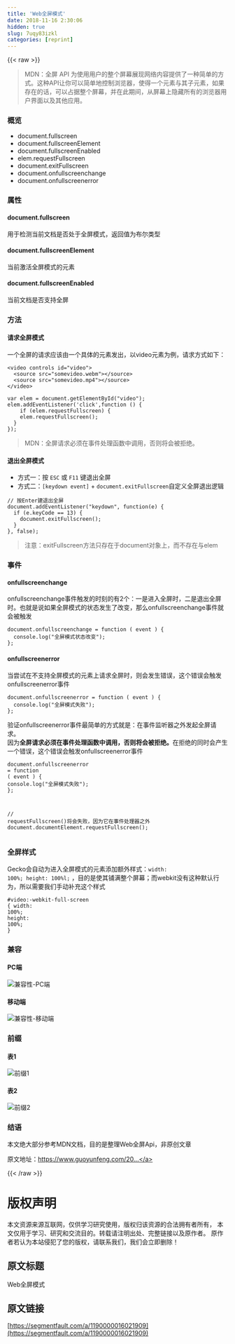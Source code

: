 ```yaml
---
title: 'Web全屏模式' 
date: 2018-11-16 2:30:06
hidden: true
slug: 7uqy83izkl
categories: [reprint]
---
```


{{< raw >}}
<blockquote>MDN&#xFF1A;&#x5168;&#x5C4F; API &#x4E3A;&#x4F7F;&#x7528;&#x7528;&#x6237;&#x7684;&#x6574;&#x4E2A;&#x5C4F;&#x5E55;&#x5C55;&#x73B0;&#x7F51;&#x7EDC;&#x5185;&#x5BB9;&#x63D0;&#x4F9B;&#x4E86;&#x4E00;&#x79CD;&#x7B80;&#x5355;&#x7684;&#x65B9;&#x5F0F;&#x3002;&#x8FD9;&#x79CD;API&#x8BA9;&#x4F60;&#x53EF;&#x4EE5;&#x7B80;&#x5355;&#x5730;&#x63A7;&#x5236;&#x6D4F;&#x89C8;&#x5668;&#xFF0C;&#x4F7F;&#x5F97;&#x4E00;&#x4E2A;&#x5143;&#x7D20;&#x4E0E;&#x5176;&#x5B50;&#x5143;&#x7D20;&#xFF0C;&#x5982;&#x679C;&#x5B58;&#x5728;&#x7684;&#x8BDD;&#xFF0C;&#x53EF;&#x4EE5;&#x5360;&#x636E;&#x6574;&#x4E2A;&#x5C4F;&#x5E55;&#xFF0C;&#x5E76;&#x5728;&#x6B64;&#x671F;&#x95F4;&#xFF0C;&#x4ECE;&#x5C4F;&#x5E55;&#x4E0A;&#x9690;&#x85CF;&#x6240;&#x6709;&#x7684;&#x6D4F;&#x89C8;&#x5668;&#x7528;&#x6237;&#x754C;&#x9762;&#x4EE5;&#x53CA;&#x5176;&#x4ED6;&#x5E94;&#x7528;&#x3002;</blockquote><h3 id="articleHeader0">&#x6982;&#x89C8;</h3><ul><li>document.fullscreen</li><li>document.fullscreenElement</li><li>document.fullscreenEnabled</li><li>elem.requestFullscreen</li><li>document.exitFullscreen</li><li>document.onfullscreenchange</li><li>document.onfullscreenerror</li></ul><h3 id="articleHeader1">&#x5C5E;&#x6027;</h3><h4>document.fullscreen</h4><p>&#x7528;&#x4E8E;&#x68C0;&#x6D4B;&#x5F53;&#x524D;&#x6587;&#x6863;&#x662F;&#x5426;&#x5904;&#x4E8E;&#x5168;&#x5C4F;&#x6A21;&#x5F0F;&#xFF0C;&#x8FD4;&#x56DE;&#x503C;&#x4E3A;&#x5E03;&#x5C14;&#x7C7B;&#x578B;</p><h4>document.fullscreenElement</h4><p>&#x5F53;&#x524D;&#x6FC0;&#x6D3B;&#x5168;&#x5C4F;&#x6A21;&#x5F0F;&#x7684;&#x5143;&#x7D20;</p><h4>document.fullscreenEnabled</h4><p>&#x5F53;&#x524D;&#x6587;&#x6863;&#x662F;&#x5426;&#x652F;&#x6301;&#x5168;&#x5C4F;</p><h3 id="articleHeader2">&#x65B9;&#x6CD5;</h3><h4>&#x8BF7;&#x6C42;&#x5168;&#x5C4F;&#x6A21;&#x5F0F;</h4><p>&#x4E00;&#x4E2A;&#x5168;&#x5C4F;&#x7684;&#x8BF7;&#x6C42;&#x5E94;&#x8BE5;&#x7531;&#x4E00;&#x4E2A;&#x5177;&#x4F53;&#x7684;&#x5143;&#x7D20;&#x53D1;&#x51FA;&#xFF0C;&#x4EE5;video&#x5143;&#x7D20;&#x4E3A;&#x4F8B;&#xFF0C;&#x8BF7;&#x6C42;&#x65B9;&#x5F0F;&#x5982;&#x4E0B;&#xFF1A;</p><div class="widget-codetool" style="display:none"><div class="widget-codetool--inner"><span class="selectCode code-tool" data-toggle="tooltip" data-placement="top" title="" data-original-title="&#x5168;&#x9009;"></span> <span type="button" class="copyCode code-tool" data-toggle="tooltip" data-placement="top" data-clipboard-text="&lt;video controls id=&quot;video&quot;&gt;
  &lt;source src=&quot;somevideo.webm&quot;&gt;&lt;/source&gt;
  &lt;source src=&quot;somevideo.mp4&quot;&gt;&lt;/source&gt;
&lt;/video&gt;" title="" data-original-title="&#x590D;&#x5236;"></span> <span type="button" class="saveToNote code-tool" data-toggle="tooltip" data-placement="top" title="" data-original-title="&#x653E;&#x8FDB;&#x7B14;&#x8BB0;"></span></div></div><pre class="xml hljs"><code class="html"><span class="hljs-tag">&lt;<span class="hljs-name">video</span> <span class="hljs-attr">controls</span> <span class="hljs-attr">id</span>=<span class="hljs-string">&quot;video&quot;</span>&gt;</span>
  <span class="hljs-tag">&lt;<span class="hljs-name">source</span> <span class="hljs-attr">src</span>=<span class="hljs-string">&quot;somevideo.webm&quot;</span>&gt;</span><span class="hljs-tag">&lt;/<span class="hljs-name">source</span>&gt;</span>
  <span class="hljs-tag">&lt;<span class="hljs-name">source</span> <span class="hljs-attr">src</span>=<span class="hljs-string">&quot;somevideo.mp4&quot;</span>&gt;</span><span class="hljs-tag">&lt;/<span class="hljs-name">source</span>&gt;</span>
<span class="hljs-tag">&lt;/<span class="hljs-name">video</span>&gt;</span></code></pre><div class="widget-codetool" style="display:none"><div class="widget-codetool--inner"><span class="selectCode code-tool" data-toggle="tooltip" data-placement="top" title="" data-original-title="&#x5168;&#x9009;"></span> <span type="button" class="copyCode code-tool" data-toggle="tooltip" data-placement="top" data-clipboard-text="var elem = document.getElementById(&quot;video&quot;);
elem.addEventListener(&apos;click&apos;,function () {
    if (elem.requestFullscreen) {
    elem.requestFullscreen();
  }
});" title="" data-original-title="&#x590D;&#x5236;"></span> <span type="button" class="saveToNote code-tool" data-toggle="tooltip" data-placement="top" title="" data-original-title="&#x653E;&#x8FDB;&#x7B14;&#x8BB0;"></span></div></div><pre class="javascript hljs"><code class="javascript"><span class="hljs-keyword">var</span> elem = <span class="hljs-built_in">document</span>.getElementById(<span class="hljs-string">&quot;video&quot;</span>);
elem.addEventListener(<span class="hljs-string">&apos;click&apos;</span>,<span class="hljs-function"><span class="hljs-keyword">function</span> (<span class="hljs-params"></span>) </span>{
    <span class="hljs-keyword">if</span> (elem.requestFullscreen) {
    elem.requestFullscreen();
  }
});</code></pre><blockquote>MDN&#xFF1A;&#x5168;&#x5C4F;&#x8BF7;&#x6C42;&#x5FC5;&#x987B;&#x5728;&#x4E8B;&#x4EF6;&#x5904;&#x7406;&#x51FD;&#x6570;&#x4E2D;&#x8C03;&#x7528;&#xFF0C;&#x5426;&#x5219;&#x5C06;&#x4F1A;&#x88AB;&#x62D2;&#x7EDD;&#x3002;</blockquote><h4>&#x9000;&#x51FA;&#x5168;&#x5C4F;&#x6A21;&#x5F0F;</h4><ul><li>&#x65B9;&#x5F0F;&#x4E00;&#xFF1A;&#x6309; <code>ESC</code> &#x6216; <code>F11</code> &#x952E;&#x9000;&#x51FA;&#x5168;&#x5C4F;</li><li>&#x65B9;&#x5F0F;&#x4E8C;&#xFF1A;<code>[keydown event]</code> + <code>document.exitFullscreen</code>&#x81EA;&#x5B9A;&#x4E49;&#x5168;&#x5C4F;&#x9000;&#x51FA;&#x903B;&#x8F91;</li></ul><div class="widget-codetool" style="display:none"><div class="widget-codetool--inner"><span class="selectCode code-tool" data-toggle="tooltip" data-placement="top" title="" data-original-title="&#x5168;&#x9009;"></span> <span type="button" class="copyCode code-tool" data-toggle="tooltip" data-placement="top" data-clipboard-text="// &#x6309;Enter&#x5EFA;&#x9000;&#x51FA;&#x5168;&#x5C4F;
document.addEventListener(&quot;keydown&quot;, function(e) {
  if (e.keyCode == 13) {
    document.exitFullscreen();
  }
}, false);" title="" data-original-title="&#x590D;&#x5236;"></span> <span type="button" class="saveToNote code-tool" data-toggle="tooltip" data-placement="top" title="" data-original-title="&#x653E;&#x8FDB;&#x7B14;&#x8BB0;"></span></div></div><pre class="javascript hljs"><code class="javascript"><span class="hljs-comment">// &#x6309;Enter&#x5EFA;&#x9000;&#x51FA;&#x5168;&#x5C4F;</span>
<span class="hljs-built_in">document</span>.addEventListener(<span class="hljs-string">&quot;keydown&quot;</span>, <span class="hljs-function"><span class="hljs-keyword">function</span>(<span class="hljs-params">e</span>) </span>{
  <span class="hljs-keyword">if</span> (e.keyCode == <span class="hljs-number">13</span>) {
    <span class="hljs-built_in">document</span>.exitFullscreen();
  }
}, <span class="hljs-literal">false</span>);</code></pre><blockquote>&#x6CE8;&#x610F;&#xFF1A;exitFullscreen&#x65B9;&#x6CD5;&#x53EA;&#x5B58;&#x5728;&#x4E8E;document&#x5BF9;&#x8C61;&#x4E0A;&#xFF0C;&#x800C;&#x4E0D;&#x5B58;&#x5728;&#x4E0E;elem</blockquote><h3 id="articleHeader3">&#x4E8B;&#x4EF6;</h3><h4>onfullscreenchange</h4><p>onfullscreenchange&#x4E8B;&#x4EF6;&#x89E6;&#x53D1;&#x7684;&#x65F6;&#x523B;&#x7684;&#x6709;2&#x4E2A;&#xFF1A;&#x4E00;&#x662F;&#x8FDB;&#x5165;&#x5168;&#x5C4F;&#x65F6;&#xFF0C;&#x4E8C;&#x662F;&#x9000;&#x51FA;&#x5168;&#x5C4F;&#x65F6;&#x3002;&#x4E5F;&#x5C31;&#x662F;&#x8BF4;&#x5982;&#x679C;&#x5168;&#x5C4F;&#x6A21;&#x5F0F;&#x7684;&#x72B6;&#x6001;&#x53D1;&#x751F;&#x4E86;&#x6539;&#x53D8;&#xFF0C;&#x90A3;&#x4E48;onfullscreenchange&#x4E8B;&#x4EF6;&#x5C31;&#x4F1A;&#x88AB;&#x89E6;&#x53D1;</p><div class="widget-codetool" style="display:none"><div class="widget-codetool--inner"><span class="selectCode code-tool" data-toggle="tooltip" data-placement="top" title="" data-original-title="&#x5168;&#x9009;"></span> <span type="button" class="copyCode code-tool" data-toggle="tooltip" data-placement="top" data-clipboard-text="document.onfullscreenchange = function ( event ) {
  console.log(&quot;&#x5168;&#x5C4F;&#x6A21;&#x5F0F;&#x72B6;&#x6001;&#x6539;&#x53D8;&quot;);
};" title="" data-original-title="&#x590D;&#x5236;"></span> <span type="button" class="saveToNote code-tool" data-toggle="tooltip" data-placement="top" title="" data-original-title="&#x653E;&#x8FDB;&#x7B14;&#x8BB0;"></span></div></div><pre class="javascript hljs"><code class="javascript"><span class="hljs-built_in">document</span>.onfullscreenchange = <span class="hljs-function"><span class="hljs-keyword">function</span> (<span class="hljs-params"> event </span>) </span>{
  <span class="hljs-built_in">console</span>.log(<span class="hljs-string">&quot;&#x5168;&#x5C4F;&#x6A21;&#x5F0F;&#x72B6;&#x6001;&#x6539;&#x53D8;&quot;</span>);
};</code></pre><h4>onfullscreenerror</h4><p>&#x5F53;&#x5C1D;&#x8BD5;&#x5728;&#x4E0D;&#x652F;&#x6301;&#x5168;&#x5C4F;&#x6A21;&#x5F0F;&#x7684;&#x5143;&#x7D20;&#x4E0A;&#x8BF7;&#x6C42;&#x5168;&#x5C4F;&#x65F6;&#xFF0C;&#x5219;&#x4F1A;&#x53D1;&#x751F;&#x9519;&#x8BEF;&#xFF0C;&#x8FD9;&#x4E2A;&#x9519;&#x8BEF;&#x4F1A;&#x89E6;&#x53D1;onfullscreenerror&#x4E8B;&#x4EF6;</p><div class="widget-codetool" style="display:none"><div class="widget-codetool--inner"><span class="selectCode code-tool" data-toggle="tooltip" data-placement="top" title="" data-original-title="&#x5168;&#x9009;"></span> <span type="button" class="copyCode code-tool" data-toggle="tooltip" data-placement="top" data-clipboard-text="document.onfullscreenerror = function ( event ) { 
  console.log(&quot;&#x5168;&#x5C4F;&#x6A21;&#x5F0F;&#x5931;&#x8D25;&quot;);
};" title="" data-original-title="&#x590D;&#x5236;"></span> <span type="button" class="saveToNote code-tool" data-toggle="tooltip" data-placement="top" title="" data-original-title="&#x653E;&#x8FDB;&#x7B14;&#x8BB0;"></span></div></div><pre class="javascript hljs"><code class="javascript"><span class="hljs-built_in">document</span>.onfullscreenerror = <span class="hljs-function"><span class="hljs-keyword">function</span> (<span class="hljs-params"> event </span>) </span>{ 
  <span class="hljs-built_in">console</span>.log(<span class="hljs-string">&quot;&#x5168;&#x5C4F;&#x6A21;&#x5F0F;&#x5931;&#x8D25;&quot;</span>);
};</code></pre><p>&#x9A8C;&#x8BC1;onfullscreenerror&#x4E8B;&#x4EF6;&#x6700;&#x7B80;&#x5355;&#x7684;&#x65B9;&#x5F0F;&#x5C31;&#x662F;&#xFF1A;&#x5728;&#x4E8B;&#x4EF6;&#x76D1;&#x542C;&#x5668;&#x4E4B;&#x5916;&#x53D1;&#x8D77;&#x5168;&#x5C4F;&#x8BF7;&#x6C42;&#x3002;<br>&#x56E0;&#x4E3A;<strong>&#x5168;&#x5C4F;&#x8BF7;&#x6C42;&#x5FC5;&#x987B;&#x5728;&#x4E8B;&#x4EF6;&#x5904;&#x7406;&#x51FD;&#x6570;&#x4E2D;&#x8C03;&#x7528;&#xFF0C;&#x5426;&#x5219;&#x5C06;&#x4F1A;&#x88AB;&#x62D2;&#x7EDD;&#x3002;</strong>&#x5728;&#x62D2;&#x7EDD;&#x7684;&#x540C;&#x65F6;&#x4F1A;&#x4EA7;&#x751F;&#x4E00;&#x4E2A;&#x9519;&#x8BEF;&#xFF0C;&#x8FD9;&#x4E2A;&#x9519;&#x8BEF;&#x4F1A;&#x89E6;&#x53D1;onfullscreenerror&#x4E8B;&#x4EF6;</p><div class="widget-codetool" style="display:none"><div class="widget-codetool--inner"><span class="selectCode code-tool" data-toggle="tooltip" data-placement="top" title="" data-original-title="&#x5168;&#x9009;"></span> <span type="button" class="copyCode code-tool" data-toggle="tooltip" data-placement="top" data-clipboard-text="document.onfullscreenerror = function ( event ) { 
  console.log(&quot;&#x5168;&#x5C4F;&#x6A21;&#x5F0F;&#x5931;&#x8D25;&quot;);
}; 

// requestFullscreen()&#x5C06;&#x4F1A;&#x5931;&#x8D25;&#xFF0C;&#x56E0;&#x4E3A;&#x5B83;&#x5728;&#x4E8B;&#x4EF6;&#x5904;&#x7406;&#x5668;&#x4E4B;&#x5916;
document.documentElement.requestFullscreen();" title="" data-original-title="&#x590D;&#x5236;"></span> <span type="button" class="saveToNote code-tool" data-toggle="tooltip" data-placement="top" title="" data-original-title="&#x653E;&#x8FDB;&#x7B14;&#x8BB0;"></span></div></div><pre class="javascript hljs"><code class="javascript"><span class="hljs-built_in">document</span>.onfullscreenerror = <span class="hljs-function"><span class="hljs-keyword">function</span> (<span class="hljs-params"> event </span>) </span>{ 
  <span class="hljs-built_in">console</span>.log(<span class="hljs-string">&quot;&#x5168;&#x5C4F;&#x6A21;&#x5F0F;&#x5931;&#x8D25;&quot;</span>);
}; 

<span class="hljs-comment">// requestFullscreen()&#x5C06;&#x4F1A;&#x5931;&#x8D25;&#xFF0C;&#x56E0;&#x4E3A;&#x5B83;&#x5728;&#x4E8B;&#x4EF6;&#x5904;&#x7406;&#x5668;&#x4E4B;&#x5916;</span>
<span class="hljs-built_in">document</span>.documentElement.requestFullscreen();</code></pre><h3 id="articleHeader4">&#x5168;&#x5C4F;&#x6837;&#x5F0F;</h3><p>Gecko&#x4F1A;&#x81EA;&#x52A8;&#x4E3A;&#x8FDB;&#x5165;&#x5168;&#x5C4F;&#x6A21;&#x5F0F;&#x7684;&#x5143;&#x7D20;&#x6DFB;&#x52A0;&#x989D;&#x5916;&#x6837;&#x5F0F;&#xFF1A;<code>width: 100%; height: 100%l;</code> &#xFF0C;&#x76EE;&#x7684;&#x662F;&#x4F7F;&#x5176;&#x94FA;&#x6EE1;&#x6574;&#x4E2A;&#x5C4F;&#x5E55;&#xFF1B;&#x800C;webkit&#x6CA1;&#x6709;&#x8FD9;&#x79CD;&#x9ED8;&#x8BA4;&#x884C;&#x4E3A;&#xFF0C;&#x6240;&#x4EE5;&#x9700;&#x8981;&#x6211;&#x4EEC;&#x624B;&#x52A8;&#x8865;&#x5145;&#x8FD9;&#x4E2A;&#x6837;&#x5F0F;</p><div class="widget-codetool" style="display:none"><div class="widget-codetool--inner"><span class="selectCode code-tool" data-toggle="tooltip" data-placement="top" title="" data-original-title="&#x5168;&#x9009;"></span> <span type="button" class="copyCode code-tool" data-toggle="tooltip" data-placement="top" data-clipboard-text="#video:-webkit-full-screen {
  width: 100%;
  height: 100%;
}" title="" data-original-title="&#x590D;&#x5236;"></span> <span type="button" class="saveToNote code-tool" data-toggle="tooltip" data-placement="top" title="" data-original-title="&#x653E;&#x8FDB;&#x7B14;&#x8BB0;"></span></div></div><pre class="css hljs"><code class="css"><span class="hljs-selector-id">#video</span><span class="hljs-selector-pseudo">:-webkit-full-screen</span> {
  <span class="hljs-attribute">width</span>: <span class="hljs-number">100%</span>;
  <span class="hljs-attribute">height</span>: <span class="hljs-number">100%</span>;
}</code></pre><h3 id="articleHeader5">&#x517C;&#x5BB9;</h3><h4>PC&#x7AEF;</h4><p><span class="img-wrap"><img data-src="/img/remote/1460000016021912?w=2048&amp;h=372" src="https://static.alili.tech/img/remote/1460000016021912?w=2048&amp;h=372" alt="&#x517C;&#x5BB9;&#x6027;-PC&#x7AEF;" title="&#x517C;&#x5BB9;&#x6027;-PC&#x7AEF;" style="cursor:pointer;display:inline"></span></p><h4>&#x79FB;&#x52A8;&#x7AEF;</h4><p><span class="img-wrap"><img data-src="/img/remote/1460000016021913?w=2044&amp;h=366" src="https://static.alili.tech/img/remote/1460000016021913?w=2044&amp;h=366" alt="&#x517C;&#x5BB9;&#x6027;-&#x79FB;&#x52A8;&#x7AEF;" title="&#x517C;&#x5BB9;&#x6027;-&#x79FB;&#x52A8;&#x7AEF;" style="cursor:pointer;display:inline"></span></p><h3 id="articleHeader6">&#x524D;&#x7F00;</h3><h4>&#x8868;1</h4><p><span class="img-wrap"><img data-src="/img/remote/1460000016021914?w=1558&amp;h=612" src="https://static.alili.tech/img/remote/1460000016021914?w=1558&amp;h=612" alt="&#x524D;&#x7F00;1" title="&#x524D;&#x7F00;1" style="cursor:pointer;display:inline"></span></p><h4>&#x8868;2</h4><p><span class="img-wrap"><img data-src="/img/remote/1460000016021915?w=1504&amp;h=616" src="https://static.alili.tech/img/remote/1460000016021915?w=1504&amp;h=616" alt="&#x524D;&#x7F00;2" title="&#x524D;&#x7F00;2" style="cursor:pointer;display:inline"></span></p><h3 id="articleHeader7">&#x7ED3;&#x8BED;</h3><p>&#x672C;&#x6587;&#x7EDD;&#x5927;&#x90E8;&#x5206;&#x53C2;&#x8003;MDN&#x6587;&#x6863;&#xFF0C;&#x76EE;&#x7684;&#x662F;&#x6574;&#x7406;Web&#x5168;&#x5C4F;Api&#xFF0C;&#x975E;&#x539F;&#x521B;&#x6587;&#x7AE0;</p><p>&#x539F;&#x6587;&#x5730;&#x5740;&#xFF1A;<a href="https://www.guoyunfeng.com/2018/08/15/web-fullscreen/" rel="nofollow noreferrer" target="_blank">https://www.guoyunfeng.com/20...</a></p>
{{< /raw >}}

# 版权声明
本文资源来源互联网，仅供学习研究使用，版权归该资源的合法拥有者所有，
本文仅用于学习、研究和交流目的。转载请注明出处、完整链接以及原作者。
原作者若认为本站侵犯了您的版权，请联系我们，我们会立即删除！

## 原文标题
Web全屏模式

## 原文链接
[https://segmentfault.com/a/1190000016021909](https://segmentfault.com/a/1190000016021909)

